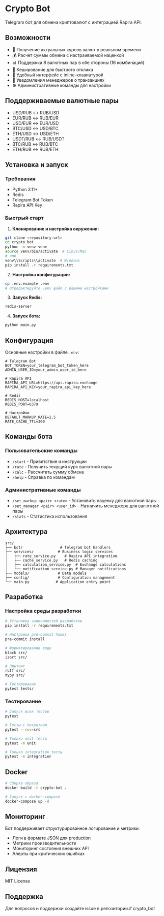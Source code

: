 # Crypto Bot

Telegram бот для обмена криптовалют с интеграцией Rapira API.

## Возможности

- 🔄 Получение актуальных курсов валют в реальном времени
- 💰 Расчет суммы обмена с настраиваемой наценкой
- 📊 Поддержка 8 валютных пар в обе стороны (16 комбинаций)
- 🚀 Кеширование для быстрого отклика
- 📱 Удобный интерфейс с inline-клавиатурой
- 👥 Уведомления менеджеров о транзакциях
- ⚙️ Административные команды для настройки

## Поддерживаемые валютные пары

- USD/RUB ↔ RUB/USD
- EUR/RUB ↔ RUB/EUR  
- USD/EUR ↔ EUR/USD
- BTC/USD ↔ USD/BTC
- ETH/USD ↔ USD/ETH
- USDT/RUB ↔ RUB/USDT
- BTC/RUB ↔ RUB/BTC
- ETH/RUB ↔ RUB/ETH

## Установка и запуск

### Требования

- Python 3.11+
- Redis
- Telegram Bot Token
- Rapira API Key

### Быстрый старт

1. **Клонирование и настройка окружения:**
```bash
git clone <repository-url>
cd crypto_bot
python -m venv venv
source venv/bin/activate  # Linux/Mac
# или
venv\\Scripts\\activate  # Windows
pip install -r requirements.txt
```

2. **Настройка конфигурации:**
```bash
cp .env.example .env
# Отредактируйте .env файл с вашими настройками
```

3. **Запуск Redis:**
```bash
redis-server
```

4. **Запуск бота:**
```bash
python main.py
```

## Конфигурация

Основные настройки в файле `.env`:

```env
# Telegram Bot
BOT_TOKEN=your_telegram_bot_token_here
ADMIN_USER_ID=your_admin_user_id_here

# Rapira API
RAPIRA_API_URL=https://api.rapira.exchange
RAPIRA_API_KEY=your_rapira_api_key_here

# Redis
REDIS_HOST=localhost
REDIS_PORT=6379

# Настройки
DEFAULT_MARKUP_RATE=2.5
RATE_CACHE_TTL=300
```

## Команды бота

### Пользовательские команды
- `/start` - Приветствие и инструкции
- `/rate` - Получить текущий курс валютной пары
- `/calc` - Рассчитать сумму обмена
- `/help` - Справка по командам

### Административные команды
- `/set_markup <pair> <rate>` - Установить наценку для валютной пары
- `/set_manager <pair> <user_id>` - Назначить менеджера для валютной пары
- `/stats` - Статистика использования

## Архитектура

```
src/
├── bot/                 # Telegram bot handlers
├── services/           # Business logic services
│   ├── rate_service.py    # Rapira API integration
│   ├── cache_service.py   # Redis caching
│   ├── calculation_service.py  # Exchange calculations
│   └── notification_service.py # Manager notifications
├── models/             # Data models
├── config/             # Configuration management
└── main.py            # Application entry point
```

## Разработка

### Настройка среды разработки

```bash
# Установка зависимостей разработки
pip install -r requirements.txt

# Настройка pre-commit hooks
pre-commit install

# Форматирование кода
black src/
isort src/

# Линтинг
ruff src/
mypy src/

# Тестирование
pytest tests/
```

### Тестирование

```bash
# Запуск всех тестов
pytest

# Тесты с покрытием
pytest --cov=src

# Только unit тесты
pytest -m unit

# Только integration тесты  
pytest -m integration
```

## Docker

```bash
# Сборка образа
docker build -t crypto-bot .

# Запуск с docker-compose
docker-compose up -d
```

## Мониторинг

Бот поддерживает структурированное логирование и метрики:

- Логи в формате JSON для production
- Метрики производительности
- Мониторинг состояния внешних API
- Алерты при критических ошибках

## Лицензия

MIT License

## Поддержка

Для вопросов и поддержки создайте issue в репозитории.# crypto_bot
